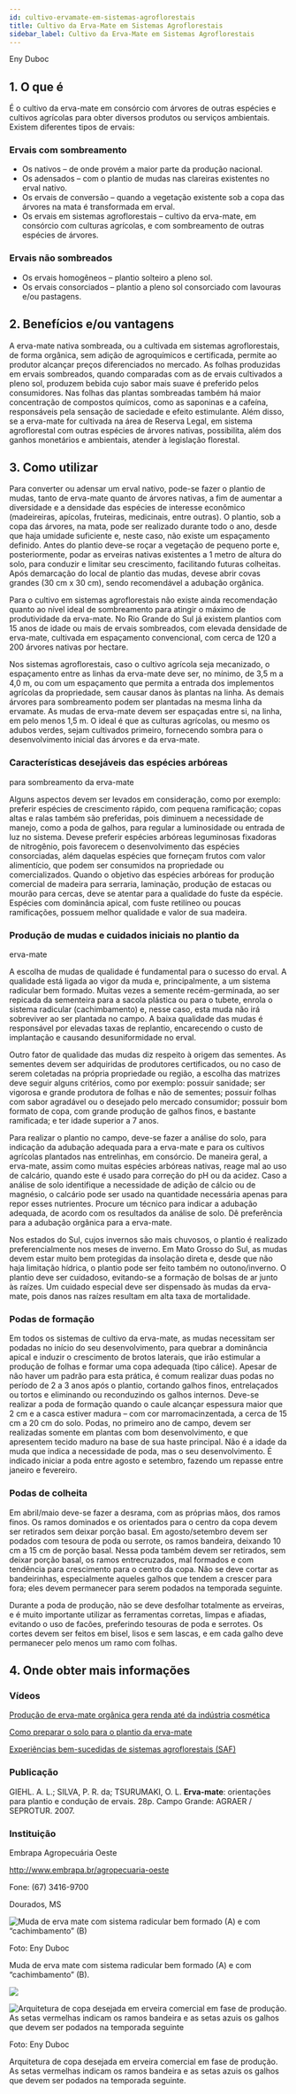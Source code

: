 ```yaml
---
id: cultivo-ervamate-em-sistemas-agroflorestais
title: Cultivo da Erva-Mate em Sistemas Agroflorestais
sidebar_label: Cultivo da Erva-Mate em Sistemas Agroflorestais
---
```


<div class="center-textArticle">Eny Duboc</div>

## **1. O que é**

É o cultivo da erva-mate em consórcio com árvores de outras
espécies e cultivos agrícolas para obter diversos produtos ou
serviços ambientais. Existem diferentes tipos de ervais:

### Ervais com sombreamento

- Os nativos – de onde provém a maior parte da produção
  nacional.
- Os adensados – com o plantio de mudas nas clareiras
  existentes no erval nativo.
- Os ervais de conversão – quando a vegetação existente sob a
  copa das árvores na mata é transformada em erval.
- Os ervais em sistemas agroflorestais – cultivo da erva-mate,
  em consórcio com culturas agrícolas, e com sombreamento
  de outras espécies de árvores.

### Ervais não sombreados

- Os ervais homogêneos – plantio solteiro a pleno sol.
- Os ervais consorciados – plantio a pleno sol consorciado com
  lavouras e/ou pastagens.

## **2. Benefícios e/ou vantagens**

A erva-mate nativa sombreada, ou a cultivada em sistemas
agroflorestais, de forma orgânica, sem adição de agroquímicos e
certificada, permite ao produtor alcançar preços diferenciados no
mercado. As folhas produzidas em ervais sombreados, quando
comparadas com as de ervais cultivados a pleno sol, produzem
bebida cujo sabor mais suave é preferido pelos consumidores.
Nas folhas das plantas sombreadas também há maior
concentração de compostos químicos, como as saponinas e a
cafeína, responsáveis pela sensação de saciedade e efeito
estimulante. Além disso, se a erva-mate for cultivada na área de
Reserva Legal, em sistema agroflorestal com outras espécies de
árvores nativas, possibilita, além dos ganhos monetários e
ambientais, atender à legislação florestal.

## **3. Como utilizar**

Para converter ou adensar um erval nativo, pode-se fazer o plantio
de mudas, tanto de erva-mate quanto de árvores nativas, a fim de
aumentar a diversidade e a densidade das espécies de interesse
econômico (madeireiras, apícolas, fruteiras, medicinais, entre
outras). O plantio, sob a copa das árvores, na mata, pode ser
realizado durante todo o ano, desde que haja umidade suficiente e,
neste caso, não existe um espaçamento definido. Antes do plantio
deve-se roçar a vegetação de pequeno porte e, posteriormente,
podar as erveiras nativas existentes a 1 metro de altura do solo,
para conduzir e limitar seu crescimento, facilitando futuras
colheitas. Após demarcação do local de plantio das mudas, devese abrir covas grandes (30 cm x 30 cm), sendo recomendável a
adubação orgânica.

Para o cultivo em sistemas agroflorestais não existe ainda
recomendação quanto ao nível ideal de sombreamento para
atingir o máximo de produtividade da erva-mate. No Rio Grande do
Sul já existem plantios com 15 anos de idade ou mais de ervais
sombreados, com elevada densidade de erva-mate, cultivada em
espaçamento convencional, com cerca de 120 a 200 árvores
nativas por hectare.

Nos sistemas agroflorestais, caso o cultivo agrícola seja
mecanizado, o espaçamento entre as linhas da erva-mate deve
ser, no mínimo, de 3,5 m a 4,0 m, ou com um espaçamento que
permita a entrada dos implementos agrícolas da propriedade,
sem causar danos às plantas na linha. As demais árvores para
sombreamento podem ser plantadas na mesma linha da ervamate. As mudas de erva-mate devem ser espaçadas entre si, na
linha, em pelo menos 1,5 m. O ideal é que as culturas agrícolas,
ou mesmo os adubos verdes, sejam cultivados primeiro,
fornecendo sombra para o desenvolvimento inicial das árvores e
da erva-mate.

### Características desejáveis das espécies arbóreas

para sombreamento da erva-mate

Alguns aspectos devem ser levados em consideração, como por
exemplo: preferir espécies de crescimento rápido, com pequena
ramificação; copas altas e ralas também são preferidas, pois
diminuem a necessidade de manejo, como a poda de galhos,
para regular a luminosidade ou entrada de luz no sistema. Devese preferir espécies arbóreas leguminosas fixadoras de
nitrogênio, pois favorecem o desenvolvimento das espécies
consorciadas, além daquelas espécies que forneçam frutos com
valor alimentício, que podem ser consumidos na propriedade ou
comercializados. Quando o objetivo das espécies arbóreas for
produção comercial de madeira para serraria, laminação,
produção de estacas ou mourão para cercas, deve se atentar
para a qualidade do fuste da espécie. Espécies com dominância
apical, com fuste retilíneo ou poucas ramificações, possuem
melhor qualidade e valor de sua madeira.

### Produção de mudas e cuidados iniciais no plantio da

erva-mate

A escolha de mudas de qualidade é fundamental para o sucesso
do erval. A qualidade está ligada ao vigor da muda e,
principalmente, a um sistema radicular bem formado. Muitas
vezes a semente recém-germinada, ao ser repicada da
sementeira para a sacola plástica ou para o tubete, enrola o
sistema radicular (cachimbamento) e, nesse caso, esta muda
não irá sobreviver ao ser plantada no campo. A baixa qualidade
das mudas é responsável por elevadas taxas de replantio,
encarecendo o custo de implantação e causando desuniformidade no erval.

Outro fator de qualidade das mudas diz respeito à origem das
sementes. As sementes devem ser adquiridas de produtores
certificados, ou no caso de serem coletadas na própria
propriedade ou região, a escolha das matrizes deve seguir
alguns critérios, como por exemplo: possuir sanidade; ser
vigorosa e grande produtora de folhas e não de sementes;
possuir folhas com sabor agradável ou o desejado pelo mercado
consumidor; possuir bom formato de copa, com grande produção
de galhos finos, e bastante ramificada; e ter idade superior a 7
anos.

Para realizar o plantio no campo, deve-se fazer a análise do solo,
para indicação da adubação adequada para a erva-mate e para
os cultivos agrícolas plantados nas entrelinhas, em consórcio. De
maneira geral, a erva-mate, assim como muitas espécies
arbóreas nativas, reage mal ao uso de calcário, quando este é
usado para correção do pH ou da acidez. Caso a análise de solo
identifique a necessidade de adição de cálcio ou de magnésio, o
calcário pode ser usado na quantidade necessária apenas para
repor esses nutrientes. Procure um técnico para indicar a
adubação adequada, de acordo com os resultados da análise de
solo. Dê preferência para a adubação orgânica para a erva-mate.

Nos estados do Sul, cujos invernos são mais chuvosos, o plantio
é realizado preferencialmente nos meses de inverno. Em Mato
Grosso do Sul, as mudas devem estar muito bem protegidas da
insolação direta e, desde que não haja limitação hídrica, o plantio
pode ser feito também no outono/inverno. O plantio deve ser
cuidadoso, evitando-se a formação de bolsas de ar junto às
raízes. Um cuidado especial deve ser dispensado às mudas da
erva-mate, pois danos nas raízes resultam em alta taxa de
mortalidade.

### Podas de formação

Em todos os sistemas de cultivo da erva-mate, as mudas
necessitam ser podadas no início do seu desenvolvimento, para
quebrar a dominância apical e induzir o crescimento de brotos
laterais, que irão estimular a produção de folhas e formar uma
copa adequada (tipo cálice). Apesar de não haver um padrão
para esta prática, é comum realizar duas podas no período de 2 a
3 anos após o plantio, cortando galhos finos, entrelaçados ou
tortos e eliminando ou reconduzindo os galhos internos. Deve-se
realizar a poda de formação quando o caule alcançar espessura
maior que 2 cm e a casca estiver madura – com cor marromacinzentada, a cerca de 15 cm a 20 cm do solo. Podas, no
primeiro ano de campo, devem ser realizadas somente em
plantas com bom desenvolvimento, e que apresentem tecido
maduro na base de sua haste principal. Não é a idade da muda
que indica a necessidade de poda, mas o seu desenvolvimento.
É indicado iniciar a poda entre agosto e setembro, fazendo um
repasse entre janeiro e fevereiro.

### Podas de colheita

Em abril/maio deve-se fazer a desrama, com as próprias mãos,
dos ramos finos. Os ramos dominados e os orientados para o
centro da copa devem ser retirados sem deixar porção basal. Em
agosto/setembro devem ser podados com tesoura de poda ou
serrote, os ramos bandeira, deixando 10 cm a 15 cm de porção
basal. Nessa poda também devem ser retirados, sem deixar
porção basal, os ramos entrecruzados, mal formados e com
tendência para crescimento para o centro da copa. Não se deve
cortar as bandeirinhas, especialmente aqueles galhos que
tendem a crescer para fora; eles devem permanecer para serem
podados na temporada seguinte.

Durante a poda de produção, não se deve desfolhar totalmente
as erveiras, e é muito importante utilizar as ferramentas corretas,
limpas e afiadas, evitando o uso de facões, preferindo tesouras
de poda e serrotes. Os cortes devem ser feitos em bisel, lisos e
sem lascas, e em cada galho deve permanecer pelo menos um
ramo com folhas.

## 4. **Onde obter mais informações**

### Vídeos

[Produção de erva-mate orgânica gera renda até da indústria cosmética](https://bit.ly/2VSjwRV)

[Como preparar o solo para o plantio da erva-mate](https://bit.ly/3by5pln)

[Experiências bem-sucedidas de sistemas agroflorestais (SAF)](https://bit.ly/3bzT0n0)

### Publicação

GIEHL. A. L.; SILVA, P. R. da; TSURUMAKI, O. L. **Erva-mate**:
orientações para plantio e condução de ervais. 28p. Campo
Grande: AGRAER / SEPROTUR. 2007.

### Instituição

Embrapa Agropecuária Oeste

http://www.embrapa.br/agropecuaria-oeste

Fone: (67) 3416-9700

Dourados, MS

![Muda de erva mate com sistema radicular bem formado (A) e com “cachimbamento” (B)](./img/docs/15_cultivo_erva_mate/FOTO_01.jpg)

Foto: Eny Duboc

<div className="center-textImage">
Muda de erva mate com sistema radicular bem formado (A)
e com “cachimbamento” (B). 
</div>

![](./img/docs/15_cultivo_erva_mate/FOTO_02.jpg)

![Arquitetura de copa desejada em erveira comercial em fase de produção. As setas vermelhas indicam os ramos bandeira e as setas azuis os galhos que devem ser podados na temporada seguinte](./img/docs/15_cultivo_erva_mate/FOTO_03.jpg)

Foto: Eny Duboc

<div className="center-textImage">
Arquitetura de copa desejada em erveira comercial em fase de produção.
As setas vermelhas indicam os ramos bandeira e as setas azuis
os galhos que devem ser podados na temporada seguinte.
</div>
